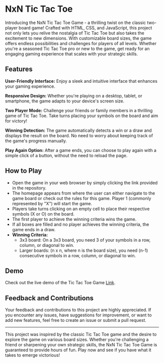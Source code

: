 # NxN Tic Tac Toe

Introducing the NxN Tic Tac Toe Game - a thrilling twist on the classic two-player board game! Crafted with HTML, CSS, and JavaScript, this project not only lets you relive the nostalgia of Tic Tac Toe but also takes the excitement to new dimensions. With customizable board sizes, the game offers endless possibilities and challenges for players of all levels. Whether you're a seasoned Tic Tac Toe pro or new to the game, get ready for an engaging gaming experience that scales with your strategic skills.

## Features

**User-Friendly Interface:** Enjoy a sleek and intuitive interface that enhances your gaming experience.

**Responsive Design:** Whether you're playing on a desktop, tablet, or smartphone, the game adapts to your device's screen size.

**Two Player Mode:** Challenge your friends or family members in a thrilling game of Tic Tac Toe. Take turns placing your symbols on the board and aim for victory!

**Winning Detection:** The game automatically detects a win or a draw and displays the result on the board. No need to worry about keeping track of the game's progress manually.

**Play Again Option:** After a game ends, you can choose to play again with a simple click of a button, without the need to reload the page.

## How to Play

- Open the game in your web browser by simply clicking the link provided in the repository.
- The homepage appears from where the user can either navigate to the game board or check out the rules for this game. Player 1 (commonly represented by "X") will start the game.
- Players take turns clicking on an empty cell to place their respective symbols (X or O) on the board.
- The first player to achieve the winning criteria wins the game.
- If all boxes are filled and no player achieves the winning criteria, the game ends in a draw.
- **Winning Criteria:**
  - 3x3 board: On a 3x3 board, you need 3 of your symbols in a row, column, or diagonal to win.
  - Larger boards: (n x n, where n is the board size), you need (n-1) consecutive symbols in a row, column, or diagonal to win.

## Demo

Check out the live demo of the Tic Tac Toe Game [Link](https://mohd-mustufa.github.io/NxN-Tic-Tac-Toe/).

## Feedback and Contributions

Your feedback and contributions to this project are highly appreciated. If you encounter any issues, have suggestions for improvement, or want to add new features, feel free to create an issue or submit a pull request.

<hr>
  
This project was inspired by the classic Tic Tac Toe game and the desire to explore the game on various board sizes. Whether you're challenging a friend or sharpening your own strategic skills, the NxN Tic Tac Toe Game is guaranteed to provide hours of fun. Play now and see if you have what it takes to emerge victorious!
